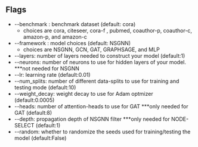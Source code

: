 ## Flags 
* --benchmark : benchmark dataset (default: cora)
    * choices are cora, citeseer, cora-f , pubmed, coauthor-p, coauthor-c, amazon-p, and amazon-c
* --framework : model choices (default: NSGNN)
    * choices are NSGNN, GCN, GAT, GRAPHSAGE, and MLP
* --layers: number of layers needed to construct your model (default:1)
* --neurons: number of neurons to use for hidden layers of your model. \*\*\*not needed for NSGNN
* --lr: learning rate (default:0.01)
* --num_splits: number of different data-splits to use for training and testing mode (default:10)
* --weight_decay: weight decay to use for Adam optmizer (default:0.0005)
* --heads: number of attention-heads to use for GAT \*\*\*only needed for GAT (default:8)
* --depth: propagation depth of NSGNN filter \*\*\*only needed for NODE-SELECT (default:1)
* --random: whether to randomize the seeds used for training/testing the model (default:False)



